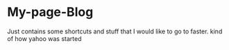 # My-page-Blog
Just contains some shortcuts and stuff that I would like to go to faster. kind of how yahoo was started

